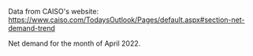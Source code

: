 Data from CAISO's website: https://www.caiso.com/TodaysOutlook/Pages/default.aspx#section-net-demand-trend

Net demand for the month of April 2022.
